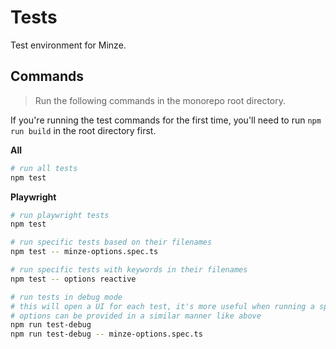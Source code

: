 # Tests

Test environment for Minze.

## Commands

> Run the following commands in the monorepo root directory.

If you're running the test commands for the first time, you'll need to run `npm run build` in the root directory first.

**All**

```bash
# run all tests
npm test
```

**Playwright**

```bash
# run playwright tests
npm test

# run specific tests based on their filenames
npm test -- minze-options.spec.ts

# run specific tests with keywords in their filenames
npm test -- options reactive

# run tests in debug mode
# this will open a UI for each test, it's more useful when running a specific test
# options can be provided in a similar manner like above
npm run test-debug
npm run test-debug -- minze-options.spec.ts
```
